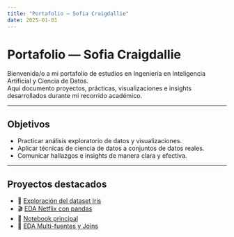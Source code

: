 ```yaml
---
title: "Portafolio — Sofia Craigdallie"
date: 2025-01-01
---
```


# Portafolio — Sofia Craigdallie  

Bienvenida/o a mi portafolio de estudios en Ingeniería en Inteligencia Artificial y Ciencia de Datos.  
Aquí documento proyectos, prácticas, visualizaciones e insights desarrollados durante mi recorrido académico.  

---

## Objetivos
- Practicar análisis exploratorio de datos y visualizaciones.  
- Aplicar técnicas de ciencia de datos a conjuntos de datos reales.  
- Comunicar hallazgos e insights de manera clara y efectiva.  

---

## Proyectos destacados
- 🌸 [Exploración del dataset Iris](portfolio/01-exploracion-iris.md)
- 🎬 [EDA Netflix con pandas](portfolio/03-eda-netflix.md)
- 📓 [Notebook principal](portfolio/analysis.ipynb)
- 🔗 [EDA Multi-fuentes y Joins](portfolio/04-eda-multifuentesyjoins.md)
